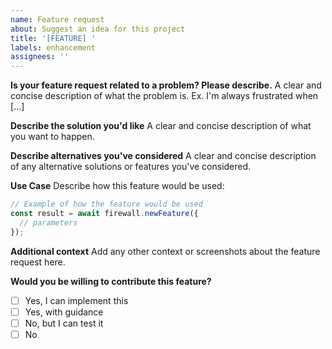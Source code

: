 ```yaml
---
name: Feature request
about: Suggest an idea for this project
title: '[FEATURE] '
labels: enhancement
assignees: ''
---
```


**Is your feature request related to a problem? Please describe.**
A clear and concise description of what the problem is. Ex. I'm always frustrated when [...]

**Describe the solution you'd like**
A clear and concise description of what you want to happen.

**Describe alternatives you've considered**
A clear and concise description of any alternative solutions or features you've considered.

**Use Case**
Describe how this feature would be used:

```javascript
// Example of how the feature would be used
const result = await firewall.newFeature({
  // parameters
});
```

**Additional context**
Add any other context or screenshots about the feature request here.

**Would you be willing to contribute this feature?**
- [ ] Yes, I can implement this
- [ ] Yes, with guidance
- [ ] No, but I can test it
- [ ] No